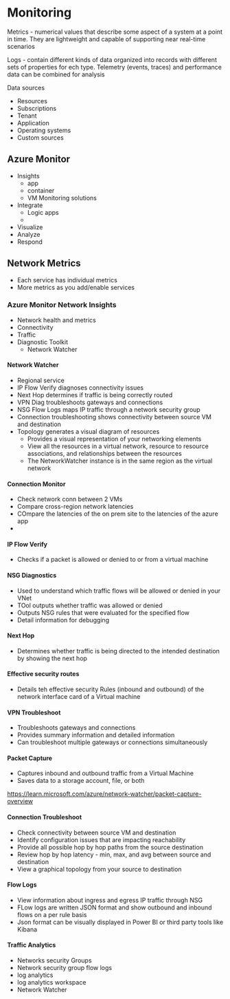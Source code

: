 # Monitoring

Metrics - numerical values that describe some aspect of a system at a point in time. They are lightweight and capable of supporting near real-time scenarios

Logs - contain different kinds of data organized into records with different sets of properties for ech type. Telemetry (events, traces) and performance data can be combined for analysis

Data sources

- Resources
- Subscriptions
- Tenant
- Application
- Operating systems
- Custom sources

## Azure Monitor

- Insights
	- app
	- container
	- VM
	Monitoring solutions
- Integrate
	- Logic apps
	-
- Visualize
- Analyze
- Respond

## Network Metrics

- Each service has individual metrics
- More metrics as you add/enable services

### Azure Monitor Network Insights

- Network health and metrics
- Connectivity
- Traffic
- Diagnostic Toolkit
	- Network Watcher

#### Network Watcher

- Regional service
- IP Flow Verify diagnoses connectivity issues
- Next Hop determines if traffic is being correctly routed
- VPN Diag troubleshoots gateways and connections
- NSG Flow Logs maps IP traffic through a network security group
- Connection troubleshooting shows connectivity between source VM and destination
- Topology generates a visual diagram of resources
	- Provides a visual representation of your networking elements
	- View all the resources in a virtual network, resource to resource associations, and relationships between the resources
	- The NetworkWatcher instance is in the same region as the virtual network

#### Connection Monitor

- Check network conn between 2 VMs
- Compare cross-region network latencies
- COmpare the latencies of the on prem site to the latencies of the azure app
- 

#### IP Flow Verify

- Checks if a packet is allowed or denied to or from a virtual machine

#### NSG Diagnostics

- Used to understand which traffic flows will be allowed or denied in your VNet
- TOol outputs whether traffic was allowed or denied
- Outputs NSG rules that were evaluated for the specified flow
- Detail information for debugging

#### Next Hop

- Determines whether traffic is being directed to the intended destination by showing the next hop

#### Effective security routes

- Details teh effective security Rules (inbound and outbound) of the network interface card of a Virtual machine

#### VPN Troubleshoot

- Troubleshoots gateways and connections
- Provides summary information and detailed information
- Can troubleshoot multiple gateways or connections simultaneously

#### Packet Capture

- Captures inbound and outbound traffic from a Virtual Machine
- Saves data to a storage account, file, or both

https://learn.microsoft.com/azure/network-watcher/packet-capture-overview

#### Connection Troubleshoot

- Check connectivity between source VM and destination
- Identify configuration issues that are impacting reachability
- Provide all possible hop by hop paths from the source destination
- Review hop by hop latency - min, max, and avg between source and destination
- View a graphical topology from your source to destination

#### Flow Logs

- View information about ingress and egress IP traffic through NSG
- FLow logs are written JSON format and show outbound and inbound flows on a per rule basis
- Json format can be visually displayed in Power BI or third party tools like Kibana

#### Traffic Analytics

- Networks security Groups
- Network security group flow logs
- log analytics
- log analytics workspace
- Network Watcher

